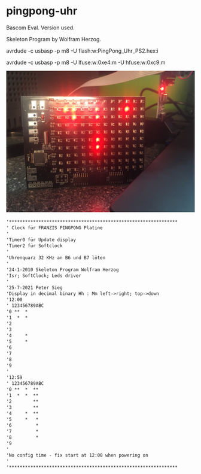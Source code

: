 # pingpong-uhr

Bascom Eval. Version used.

Skeleton Program by Wolfram Herzog.

avrdude -c usbasp -p m8 -U flash:w:PingPong_Uhr_PS2.hex:i

avrdude -c usbasp -p m8 -U lfuse:w:0xe4:m -U hfuse:w:0xc9:m 

![pingponguhr](https://github.com/petersieg/pingpong-uhr/blob/main/pingponguhr.jpeg)

```
'***************************************************************
' Clock für FRANZIS PINGPONG Platine
'
'Timer0 für Update display
'Timer2 für Softclock
'
'Uhrenquarz 32 KHz an B6 und B7 löten
'
'24-1-2010 Skeleton Program Wolfram Herzog
'Isr; SoftClock; Leds driver
'
'25-7-2021 Peter Sieg
'Display in decimal binary Hh : Mm left->right; top->down
'12:00
' 123456789ABC
'0 **  *
'1  *  *
'2
'3
'4     *
'5     *
'6
'7
'8
'9
'
'12:59
' 123456789ABC
'0 **  *  **
'1  *  *  **
'2        **
'3        **
'4     *  **
'5     *   *
'6         *
'7         *
'8         *
'9
'
'No config time - fix start at 12:00 when powering on
'
'***************************************************************
